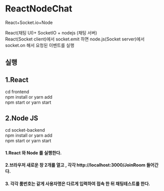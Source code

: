 # ReactNodeChat
React+Socket.io+Node


React(채팅 UI)+ SocketIO + nodejs (채팅 서버) <br />
React(Socket client)에서 socket.emit 하면  node.js(Socket server)에서 socket.on 해서 요청된 이벤트를 실행


## 실행 

## 1.React  <br />
cd frontend <br />
npm install  or yarn add  <br />
npm start or yarn start <br />

## 2.Node JS <br />
cd socket-backend  <br />
npm install or yarn add  <br />
npm start or yarn start  <br />


#### 1.React 와 Node 를 실행한다. <br />
#### 2.브라우저 새로운 창 2개를 열고 , 각각 http://localhost:3000/JoinRoom  들어간다. <br />
#### 3. 각각 룸번호는 같게 사용자명은 다르게 입력하여 접속 한 뒤 채팅테스트를 한다.
